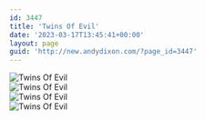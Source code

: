 ```yaml
---
id: 3447
title: 'Twins Of Evil'
date: '2023-03-17T13:45:41+00:00'
layout: page
guid: 'http://new.andydixon.com/?page_id=3447'
---
```


![Twins Of Evil](https://i0.wp.com/assets.g8x2.ldn.idrivee2-23.com/posters/Twins%20Of%20Evil%2001.jpg?w=1200&ssl=1 "Twins Of Evil")  
![Twins Of Evil](https://i0.wp.com/assets.g8x2.ldn.idrivee2-23.com/posters/Twins%20Of%20Evil%2002.jpg?w=1200&ssl=1 "Twins Of Evil")  
![Twins Of Evil](https://i0.wp.com/assets.g8x2.ldn.idrivee2-23.com/posters/Twins%20Of%20Evil%2003.jpg?w=1200&ssl=1 "Twins Of Evil")  
![Twins Of Evil](https://i0.wp.com/assets.g8x2.ldn.idrivee2-23.com/posters/Twins%20Of%20Evil%2004.jpg?w=1200&ssl=1 "Twins Of Evil")